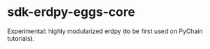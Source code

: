 # sdk-erdpy-eggs-core
Experimental: highly modularized erdpy (to be first used on PyChain tutorials).
